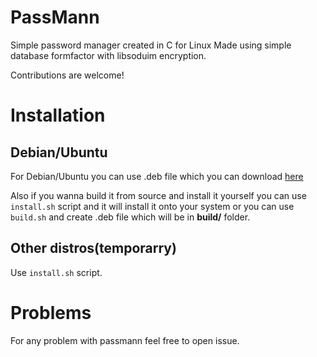 # <strong>PassMann</strong>

Simple password manager created in C for Linux 
Made using simple database formfactor with libsoduim encryption.

Contributions are welcome!

# Installation

## Debian/Ubuntu

For Debian/Ubuntu you can use .deb file which you can download [here](https://github.com/fivanusec/PassMann/releases) 

Also if you wanna build it from source and install it yourself you can use ```install.sh``` script and it will install it onto your system or you can use ```build.sh``` and create .deb file which will be in <strong>build/</strong> folder.

## Other distros(temporarry)

Use ```install.sh``` script.

# Problems

For any problem with passmann feel free to open issue. 
